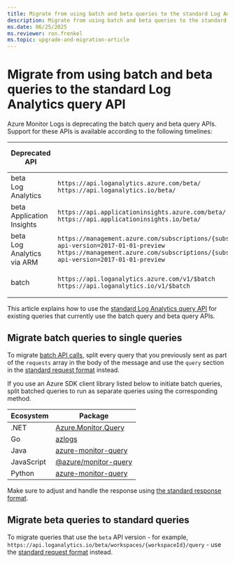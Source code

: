 ```yaml
---
title: Migrate from using batch and beta queries to the standard Log Analytics query API 
description: Migrate from using batch and beta queries to the standard query API.
ms.date: 06/25/2025
ms.reviewer: ron.frenkel
ms.topic: upgrade-and-migration-article
---
```


# Migrate from using batch and beta queries to the standard Log Analytics query API

Azure Monitor Logs is deprecating the batch query and beta query APIs. Support for these APIs is available according to the following timelines:

| Deprecated API | Identifier | Support cutoff date | Migration action required |
|---|---|---|---|
| beta</br>Log Analytics | `https://api.loganalytics.azure.com/beta/`</br>`https://api.loganalytics.io/beta/` | March 31, 2026 | 
| beta</br>Application Insights | `https://api.applicationinsights.azure.com/beta/`</br>`https://api.applicationinsights.io/beta/` | March 31, 2026 |
| beta</br>Log Analytics via ARM | `https://management.azure.com/subscriptions/{subscriptionId}/resourceGroups/{resourceGroupName}/providers/Microsoft.OperationalInsights/workspaces/{workspaceName}/api/query?api-version=2017-01-01-preview`</br>`https://management.azure.com/subscriptions/{subscriptionId}/resourceGroups/{resourceGroupName}/providers/Microsoft.OperationalInsights/workspaces/{workspaceName}/api/metadata?api-version=2017-01-01-preview` | March 31, 2026 |
| batch | `https://api.loganalytics.azure.com/v1/$batch`</br>`https://api.loganalytics.io/v1/$batch` | March 31, 2028 |

This article explains how to use the [standard Log Analytics query API](overview.md) for existing queries that currently use the batch query and beta query APIs.

## Migrate batch queries to single queries

To migrate [batch API calls](batch-queries.md), split every query that you previously sent as part of the `requests` array in the body of the message and use the `query` section in the [standard request format](request-format.md) instead.

If you use an Azure SDK client library listed below to initiate batch queries, split batched queries to run as separate queries using the corresponding method.

| Ecosystem  | Package                                                                                                |
|------------|--------------------------------------------------------------------------------------------------------|
| .NET       | [Azure.Monitor.Query](/dotnet/api/overview/azure/monitor.query-readme)                                 |
| Go         | [azlogs](https://pkg.go.dev/github.com/Azure/azure-sdk-for-go/sdk/monitor/query/azlogs#section-readme) |
| Java       | [azure-monitor-query](/java/api/overview/azure/monitor-query-readme)                                   |
| JavaScript | [@azure/monitor-query](/javascript/api/overview/azure/monitor-query-readme)                            |
| Python     | [azure-monitor-query](/python/api/overview/azure/monitor-query-readme)                                 |

Make sure to adjust and handle the response using [the standard response format](response-format.md).

## Migrate beta queries to standard queries

To migrate queries that use the `beta` API version - for example, `https://api.loganalytics.io/beta/workspaces/{workspaceId}/query` - use the [standard request format](request-format.md) instead.

